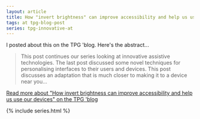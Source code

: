 ```yaml
---
layout: article
title: How "invert brightness" can improve accessibility and help us use our devices
tags: at tpg-blog-post
series: tpg-innovative-at
---
```


I posted about this on the TPG 'blog. Here's the abstract...

> This post continues our series looking at innovative assistive technologies. The last post discussed some novel techniques for personalising interfaces to their users and devices. This post discusses an adaptation that is much closer to making it to a device near you...

[Read more about "How invert brightness can improve accessibility and help us use our devices" on the TPG 'blog](https://developer.paciellogroup.com/blog/2017/12/how-invert-brightness-can-improve-accessibility-and-help-us-use-our-devices/)

{% include series.html %}
